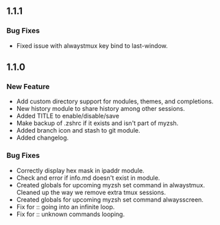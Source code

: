 ## 1.1.1
### Bug Fixes
* Fixed issue with alwaystmux key bind to last-window.

## 1.1.0
### New Feature
* Add custom directory support for modules, themes, and completions.
* New history module to share history among other sessions.
* Added TITLE to enable/disable/save
* Make backup of .zshrc if it exists and isn't part of myzsh.
* Added branch icon and stash to git module.
* Added changelog.

### Bug Fixes
* Correctly display hex mask in ipaddr module.
* Check and error if info.md doesn't exist in module.
* Created globals for upcoming myzsh set command in alwaystmux. Cleaned up the way we remove extra tmux sessions.
* Created globals for upcoming myzsh set command alwaysscreen.
* Fix for :: going into an infinite loop.
* Fix for :: unknown commands looping.

<!---
Kind of used this line
`git log 1.0.0.. --pretty=format:'[%h](http://github.com/brimstone/myzsh/commit/%H) - %s' --reverse`
-->


